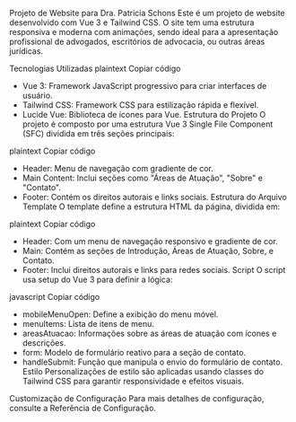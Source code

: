 Projeto de Website para Dra. Patricia Schons
Este é um projeto de website desenvolvido com Vue 3 e Tailwind CSS. O site tem uma estrutura responsiva e moderna com animações, sendo ideal para a apresentação profissional de advogados, escritórios de advocacia, ou outras áreas jurídicas.

Tecnologias Utilizadas
plaintext
Copiar código
- Vue 3: Framework JavaScript progressivo para criar interfaces de usuário.
- Tailwind CSS: Framework CSS para estilização rápida e flexível.
- Lucide Vue: Biblioteca de ícones para Vue.
Estrutura do Projeto
O projeto é composto por uma estrutura Vue 3 Single File Component (SFC) dividida em três seções principais:

plaintext
Copiar código
- Header: Menu de navegação com gradiente de cor.
- Main Content: Inclui seções como "Áreas de Atuação", "Sobre" e "Contato".
- Footer: Contém os direitos autorais e links sociais.
Estrutura do Arquivo
Template
O template define a estrutura HTML da página, dividida em:

plaintext
Copiar código
- Header: Com um menu de navegação responsivo e gradiente de cor.
- Main: Contém as seções de Introdução, Áreas de Atuação, Sobre, e Contato.
- Footer: Inclui direitos autorais e links para redes sociais.
Script
O script usa setup do Vue 3 para definir a lógica:

javascript
Copiar código
- mobileMenuOpen: Define a exibição do menu móvel.
- menuItems: Lista de itens de menu.
- areasAtuacao: Informações sobre as áreas de atuação com ícones e descrições.
- form: Modelo de formulário reativo para a seção de contato.
- handleSubmit: Função que manipula o envio do formulário de contato.
Estilo
Personalizações de estilo são aplicadas usando classes do Tailwind CSS para garantir responsividade e efeitos visuais.

Customização de Configuração
Para mais detalhes de configuração, consulte a Referência de Configuração.
